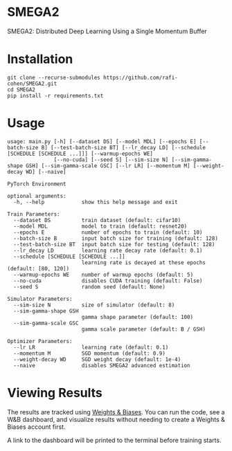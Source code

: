 # SMEGA2
SMEGA2: Distributed Deep Learning Using a Single Momentum Buffer

# Installation
```
git clone --recurse-submodules https://github.com/rafi-cohen/SMEGA2.git
cd SMEGA2
pip install -r requirements.txt
```

# Usage
```text
usage: main.py [-h] [--dataset DS] [--model MDL] [--epochs E] [--batch-size B] [--test-batch-size BT] [--lr_decay LD] [--schedule [SCHEDULE [SCHEDULE ...]]] [--warmup-epochs WE]
               [--no-cuda] [--seed S] [--sim-size N] [--sim-gamma-shape GSH] [--sim-gamma-scale GSC] [--lr LR] [--momentum M] [--weight-decay WD] [--naive]

PyTorch Environment

optional arguments:
  -h, --help            show this help message and exit

Train Parameters:
  --dataset DS          train dataset (default: cifar10)
  --model MDL           model to train (default: resnet20)
  --epochs E            number of epochs to train (default: 10)
  --batch-size B        input batch size for training (default: 128)
  --test-batch-size BT  input batch size for testing (default: 128)
  --lr_decay LD         learning rate decay rate (default: 0.1)
  --schedule [SCHEDULE [SCHEDULE ...]]
                        learning rate is decayed at these epochs (default: [80, 120])
  --warmup-epochs WE    number of warmup epochs (default: 5)
  --no-cuda             disables CUDA training (default: False)
  --seed S              random seed (default: None)

Simulator Parameters:
  --sim-size N          size of simulator (default: 8)
  --sim-gamma-shape GSH
                        gamma shape parameter (default: 100)
  --sim-gamma-scale GSC
                        gamma scale parameter (default: B / GSH)

Optimizer Parameters:
  --lr LR               learning rate (default: 0.1)
  --momentum M          SGD momentum (default: 0.9)
  --weight-decay WD     SGD weight decay (default: 1e-4)
  --naive               disables SMEGA2 advanced estimation
```

# Viewing Results
The results are tracked using [Weights & Biases](https://wandb.ai/). You can run the code, see a W&B dashboard, and visualize results without needing to create a Weights & Biases account first.

A link to the dashboard will be printed to the terminal before training starts.
